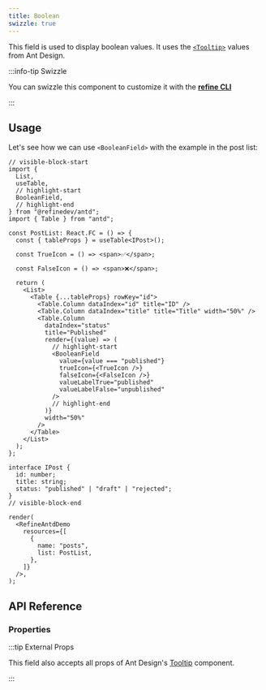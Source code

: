 ```yaml
---
title: Boolean
swizzle: true
---
```


This field is used to display boolean values. It uses the [`<Tooltip>`](https://ant.design/components/tooltip/#header) values from Ant Design.

:::info-tip Swizzle

You can swizzle this component to customize it with the [**refine CLI**](/docs/packages/list-of-packages)

:::

## Usage

Let's see how we can use `<BooleanField>` with the example in the post list:

```tsx live
// visible-block-start
import {
  List,
  useTable,
  // highlight-start
  BooleanField,
  // highlight-end
} from "@refinedev/antd";
import { Table } from "antd";

const PostList: React.FC = () => {
  const { tableProps } = useTable<IPost>();

  const TrueIcon = () => <span>✅</span>;

  const FalseIcon = () => <span>❌</span>;

  return (
    <List>
      <Table {...tableProps} rowKey="id">
        <Table.Column dataIndex="id" title="ID" />
        <Table.Column dataIndex="title" title="Title" width="50%" />
        <Table.Column
          dataIndex="status"
          title="Published"
          render={(value) => (
            // highlight-start
            <BooleanField
              value={value === "published"}
              trueIcon={<TrueIcon />}
              falseIcon={<FalseIcon />}
              valueLabelTrue="published"
              valueLabelFalse="unpublished"
            />
            // highlight-end
          )}
          width="50%"
        />
      </Table>
    </List>
  );
};

interface IPost {
  id: number;
  title: string;
  status: "published" | "draft" | "rejected";
}
// visible-block-end

render(
  <RefineAntdDemo
    resources={[
      {
        name: "posts",
        list: PostList,
      },
    ]}
  />,
);
```

## API Reference

### Properties

<PropsTable module="@refinedev/antd/BooleanField"
title-description="The text shown in the tooltip"
title-default="`value` ? `valueLabelTrue` : `valueLabelFalse`"
trueIcon-default="[`<CheckOutlined />`](https://ant.design/components/icon/)"
falseIcon-default="[`<CloseOutlined />`](https://ant.design/components/icon/)"
/>

:::tip External Props

This field also accepts all props of Ant Design's [Tooltip](https://ant.design/components/tooltip/#API) component.

:::

